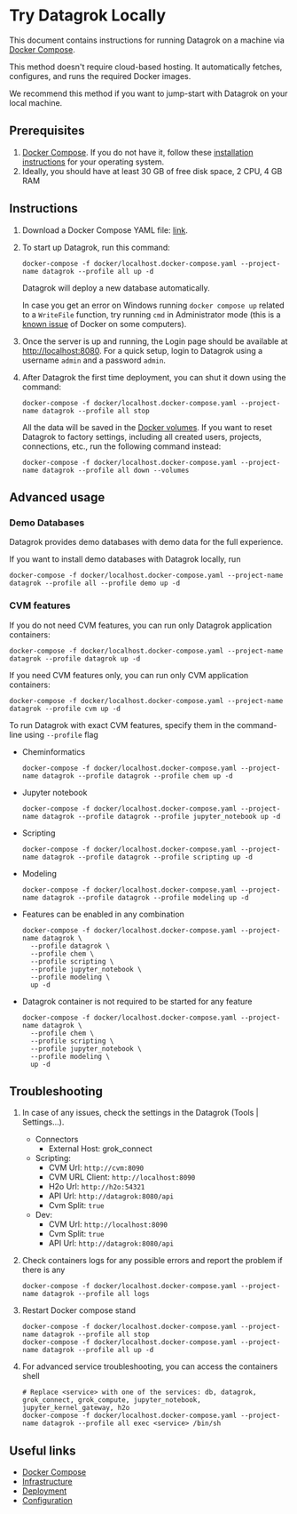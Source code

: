 <!-- TITLE: Try Datagrok Locally -->
<!-- SUBTITLE: -->

# Try Datagrok Locally

This document contains instructions for running Datagrok on a machine
via [Docker Compose](https://docs.docker.com/compose/).

This method doesn't require cloud-based hosting. It automatically fetches, configures, and runs the required Docker
images.

We recommend this method if you want to jump-start with Datagrok on your local machine.

## Prerequisites

1. [Docker Compose](https://docs.docker.com/compose/). If you do not have it, follow
   these [installation instructions](https://docs.docker.com/compose/install/) for your operating system.
2. Ideally, you should have at least 30 GB of free disk space, 2 CPU, 4 GB RAM

## Instructions

1. Download a Docker Compose YAML
   file: [link](https://github.com/datagrok-ai/public/blob/master/docker/localhost.docker-compose.yaml).

2. To start up Datagrok, run this command:

   ```shell
   docker-compose -f docker/localhost.docker-compose.yaml --project-name datagrok --profile all up -d
   ```

   Datagrok will deploy a new database automatically.

   In case you get an error on Windows running `docker compose up` related to a `WriteFile`
   function, try running `cmd`
   in Administrator mode (this is a [known issue](https://github.com/docker/compose/issues/4531) of Docker on some
   computers).
3. Once the server is up and running, the Login page should be available
   at [http://localhost:8080](http://localhost:8080). For a quick setup, login to Datagrok using a username `admin`
   and a password `admin`.
4. After Datagrok the first time deployment, you can shut it down using the command:

   ```shell
   docker-compose -f docker/localhost.docker-compose.yaml --project-name datagrok --profile all stop
   ```

   All the data will be saved in the [Docker volumes](https://docs.docker.com/storage/volumes/). If you want to reset
   Datagrok to factory settings, including all created users, projects, connections, etc., run the following command
   instead:

   ```shell
   docker-compose -f docker/localhost.docker-compose.yaml --project-name datagrok --profile all down --volumes
   ```

## Advanced usage

### Demo Databases

Datagrok provides demo databases with demo data for the full experience.

If you want to install demo databases with Datagrok locally, run

```shell
docker-compose -f docker/localhost.docker-compose.yaml --project-name datagrok --profile all --profile demo up -d
```

### CVM features

If you do not need CVM features, you can run only Datagrok application containers:

```shell
docker-compose -f docker/localhost.docker-compose.yaml --project-name datagrok --profile datagrok up -d
```

If you need CVM features only, you can run only CVM application containers:

```shell
docker-compose -f docker/localhost.docker-compose.yaml --project-name datagrok --profile cvm up -d
```

To run Datagrok with exact CVM features, specify them in the command-line using `--profile` flag

* Cheminformatics

   ```shell
   docker-compose -f docker/localhost.docker-compose.yaml --project-name datagrok --profile datagrok --profile chem up -d
   ```

* Jupyter notebook

   ```shell
   docker-compose -f docker/localhost.docker-compose.yaml --project-name datagrok --profile datagrok --profile jupyter_notebook up -d
   ```

* Scripting

   ```shell
   docker-compose -f docker/localhost.docker-compose.yaml --project-name datagrok --profile datagrok --profile scripting up -d
   ```

* Modeling

   ```shell
   docker-compose -f docker/localhost.docker-compose.yaml --project-name datagrok --profile datagrok --profile modeling up -d
   ```

* Features can be enabled in any combination

   ```shell
   docker-compose -f docker/localhost.docker-compose.yaml --project-name datagrok \
     --profile datagrok \
     --profile chem \
     --profile scripting \
     --profile jupyter_notebook \
     --profile modeling \
     up -d
   ```

* Datagrok container is not required to be started for any feature

   ```shell
   docker-compose -f docker/localhost.docker-compose.yaml --project-name datagrok \
     --profile chem \
     --profile scripting \
     --profile jupyter_notebook \
     --profile modeling \
     up -d
   ```

## Troubleshooting

1. In case of any issues, check the settings in the Datagrok (Tools | Settings...).
    * Connectors
        * External Host: grok_connect
    * Scripting:
        * CVM Url: `http://cvm:8090`
        * CVM URL Client: `http://localhost:8090`
        * H2o Url: `http://h2o:54321`
        * API Url: `http://datagrok:8080/api`
        * Cvm Split: `true`
    * Dev:
        * CVM Url: `http://localhost:8090`
        * Cvm Split: `true`
        * API Url: `http://datagrok:8080/api`

2. Check containers logs for any possible errors and report the problem if there is any

   ```shell
   docker-compose -f docker/localhost.docker-compose.yaml --project-name datagrok --profile all logs
   ```

3. Restart Docker compose stand

    ```shell
    docker-compose -f docker/localhost.docker-compose.yaml --project-name datagrok --profile all stop
    docker-compose -f docker/localhost.docker-compose.yaml --project-name datagrok --profile all up -d
    ```

4. For advanced service troubleshooting, you can access the containers shell

    ```shell
    # Replace <service> with one of the services: db, datagrok, grok_connect, grok_compute, jupyter_notebook, jupyter_kernel_gateway, h2o
    docker-compose -f docker/localhost.docker-compose.yaml --project-name datagrok --profile all exec <service> /bin/sh
    ```

## Useful links

* [Docker Compose](https://docs.docker.com/compose/)
* [Infrastructure](infrastructure.md)
* [Deployment](deploy.md)
* [Configuration](configuration.md)
